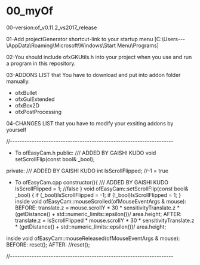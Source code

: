 # 00_myOf

00-version:of_v0.11.2_vs2017_release

01-Add projectGenerator shortcut-link to your startup menu
[C:\Users\---\AppData\Roaming\Microsoft\Windows\Start Menu\Programs]

02-You should include ofxGKUtils.h into your project when you use and run a program in this repository.


03-ADDONS LIST that You have to download and put into addon folder manually.
- ofxBullet
- ofxGuiExtended
- ofxBox2D
- ofxPostProcessing


04-CHANGES LIST that you have to modify your exsiting addons by yourself

//--------------------------------------------------------------------
- To ofEasyCam.h
public:
/// ADDED BY GAISHI KUDO
	void setScrollFlip(const bool& _bool);

private:
/// ADDED BY GAISHI KUDO
	int IsScrollFlipped; //-1 = true


- To ofEasyCam.cpp
constructor(){
    /// ADDED BY GAISHI KUDO
	IsScrollFlipped = 1; //false
}
void ofEasyCam::setScrollFlip(const bool& _bool) {
	if (_bool)IsScrollFlipped = -1;
	if (!_bool)IsScrollFlipped = 1;
}
inside void ofEasyCam::mouseScrolled(ofMouseEventArgs & mouse):
BEFORE: translate.z = mouse.scrollY * 30 * sensitivityTranslate.z * (getDistance() + std::numeric_limits<float>::epsilon())/ area.height;
AFTER: translate.z = IsScrollFlipped * mouse.scrollY * 30 * sensitivityTranslate.z * (getDistance() + std::numeric_limits<float>::epsilon())/ area.height;

inside void ofEasyCam::mouseReleased(ofMouseEventArgs & mouse):
BEFORE: reset();
AFTER: //reset();

//-------------------------------------------------------------------- 
